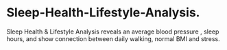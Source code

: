 # Sleep-Health-Lifestyle-Analysis.
Sleep Health &amp; Lifestyle Analysis reveals an average blood pressure , sleep hours, and show connection between daily walking, normal BMI and stress.
